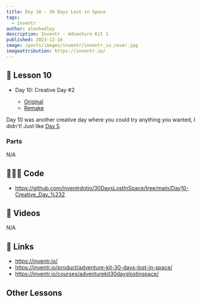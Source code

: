 ```yaml
---
title: Day 10 - 30 Days Lost in Space 
tags:
  - inventr
author: alexhedley
description: Inventr - Adventure Kit 1
published: 2023-12-16
image: /posts/images/inventr/inventr_io_cover.jpg
imageattribution: https://inventr.io/
---
```


<!-- # Day 10 - 30 Days Lost in Space - Inventr -->

## 🏫 Lesson 10

- Day 10: Creative Day #2

  - [Original](https://inventr.io/lessons/day-10/)
  - [Remake](https://inventr.io/lessons/day-10-2/)

Day 10 was another creative day where you could try anything you wanted, I didn't! Just like [Day 5](inventr-ak1-day5).

### Parts

N/A

## 👩🏻‍💻 Code

- https://github.com/inventrdotio/30DaysLostInSpace/tree/main/Day10-Creative_Day_%232

## 📼 Videos

N/A

## 🔗 Links

- https://inventr.io/
- https://inventr.io/product/adventure-kit-30-days-lost-in-space/
- https://inventr.io/courses/adventurekit30dayslostinspace/

## Other Lessons

<?# Markdown ?>
<?!^ "./../includes/posts/inventr-ak1.md" /?>
<?#/ Markdown ?>
